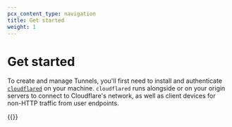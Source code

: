 ```yaml
---
pcx_content_type: navigation
title: Get started
weight: 1
---
```


# Get started

To create and manage Tunnels, you'll first need to install and authenticate [`cloudflared`](/cloudflare-one/glossary/#cloudflared) on your machine. `cloudflared` runs alongside or on your origin servers to connect to Cloudflare's network, as well as client devices for non-HTTP traffic from user endpoints.

{{<directory-listing>}}
